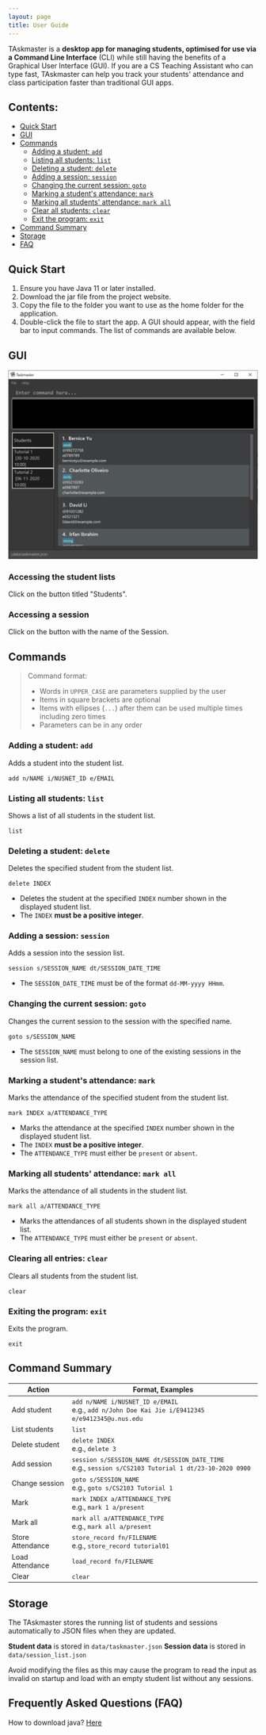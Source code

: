 ```yaml
---
layout: page
title: User Guide
---
```


TAskmaster is a **desktop app for managing students, optimised for use via a Command Line Interface** (CLI) while still having the benefits of a Graphical User Interface (GUI). If you are a CS Teaching Assistant who can type fast, TAskmaster can help you track your students' attendance and class participation faster than traditional GUI apps.

## Contents:
- [Quick Start](#Quick-Start "Goto Quick Start")
- [GUI](#GUI "Goto GUI")
- [Commands](#Commands "Goto Commands")
    - [Adding a student: `add`](#Adding-a-student-add "Goto Adding-a-student-add")
    - [Listing all students: `list`](#Listing-all-students-list "Goto Listing-all-students-list")
    - [Deleting a student: `delete`](#Deleting-a-student-delete "Goto Deleting-a-student-delete")
    - [Adding a session: `session`](#Adding-a-session-session "Goto Adding-a-session-session")
    - [Changing the current session: `goto`](#Changing-the-current-session-goto "Goto Changing-the-current-session-goto")
    - [Marking a student's attendance: `mark`](#Marking-a-student’s-attendance-mark "Goto Marking-a-students-attendance-mark")
    - [Marking all students' attendance: `mark all`](#Marking-all-students'-attendance "Goto Marking-all-students'-attendance")
    - [Clear all students: `clear`](#Clearing-all-entries-clear "Goto Clearing-all-entries-clear")
    - [Exit the program: `exit`](#Exiting-the-program-exit "Goto Exiting-the-program-exit")
- [Command Summary](#Command-Summary "Goto Command-Summary")
- [Storage](#Storage "Goto Storage")
- [FAQ](#Frequently-Asked-Questions-FAQ "Goto Frequently-Asked-Questions-FAQ")

## Quick Start
1. Ensure you have Java 11 or later installed.
2. Download the jar file from the project website.
3. Copy the file to the folder you want to use as the home folder for the application.
4. Double-click the file to start the app. A GUI should appear, with the field bar to input commands. The list of commands are available below.

## GUI
![Ui](images/UiShowcase.png)

### Accessing the student lists
Click on the button titled "Students".

### Accessing a session
Click on the button with the name of the Session.

## Commands
> Command format:
> - Words in `UPPER_CASE` are parameters supplied by the user
> - Items in square brackets are optional
> - Items with ellipses (`...`) after them can be used multiple times including zero times
> - Parameters can be in any order

### Adding a student: `add`
Adds a student into the student list.
```
add n/NAME i/NUSNET_ID e/EMAIL
```

### Listing all students: `list`
Shows a list of all students in the student list.
```
list
```

### Deleting a student: `delete`
Deletes the specified student from the student list.
```
delete INDEX
```
- Deletes the student at the specified `INDEX` number shown in the displayed student list.
- The `INDEX` **must be a positive integer**.

### Adding a session: `session`
Adds a session into the session list.
```
session s/SESSION_NAME dt/SESSION_DATE_TIME
```
- The `SESSION_DATE_TIME` must be of the format `dd-MM-yyyy HHmm`.

### Changing the current session: `goto`
Changes the current session to the session with the specified name.
```
goto s/SESSION_NAME
```
- The `SESSION_NAME` must belong to one of the existing sessions in the session list.

### Marking a student's attendance: `mark`
Marks the attendance of the specified student from the student list.
```
mark INDEX a/ATTENDANCE_TYPE
```
- Marks the attendance at the specified `INDEX` number shown in the displayed student list.
- The `INDEX` **must be a positive integer**.
- The `ATTENDANCE_TYPE` must either be `present` or `absent`.

### Marking all students' attendance: `mark all`
Marks the attendance of all students in the student list.
```
mark all a/ATTENDANCE_TYPE
```
- Marks the attendances of all students shown in the displayed student list.
- The `ATTENDANCE_TYPE` must either be `present` or `absent`.

### Clearing all entries: `clear`
Clears all students from the student list.
```
clear
```

### Exiting the program: `exit`
Exits the program.
```
exit
```

## Command Summary
| Action            | Format, Examples                                                                                              |
|-------------------|---------------------------------------------------------------------------------------------------------------|
| Add student       | ```add n/NAME i/NUSNET_ID e/EMAIL``` <br> e.g., ```add n/John Doe Kai Jie i/E9412345 e/e9412345@u.nus.edu```  |
| List students     | ```list```                                                                                               |
| Delete student    | ```delete INDEX``` <br> e.g., ```delete 3```                                                             |
| Add session       | ```session s/SESSION_NAME dt/SESSION_DATE_TIME``` <br> e.g., ```session s/CS2103 Tutorial 1 dt/23-10-2020 0900```|
| Change session    | ```goto s/SESSION_NAME``` <br> e.g., ```goto s/CS2103 Tutorial 1```
| Mark              | ```mark INDEX a/ATTENDANCE_TYPE``` <br> e.g., `mark 1 a/present`                                             |
| Mark all          | ```mark all a/ATTENDANCE_TYPE``` <br> e.g., `mark all a/present`
| Store Attendance  | ```store_record fn/FILENAME``` <br> e.g., `store_record tutorial01`                                |
| Load Attendance   | ```load_record fn/FILENAME```
| Clear             | ```clear```                                                                                              |

## Storage
The TAskmaster stores the running list of students and sessions automatically to JSON files when they are updated.

**Student data** is stored in `data/taskmaster.json`
**Session data** is stored in `data/session_list.json`

Avoid modifying the files as this may cause the program to read the input as invalid on startup and load with an
empty student list without any sessions.

## Frequently Asked Questions (FAQ)
How to download java? [Here](https://lmgtfy.com/?q=how+to+download+java)
